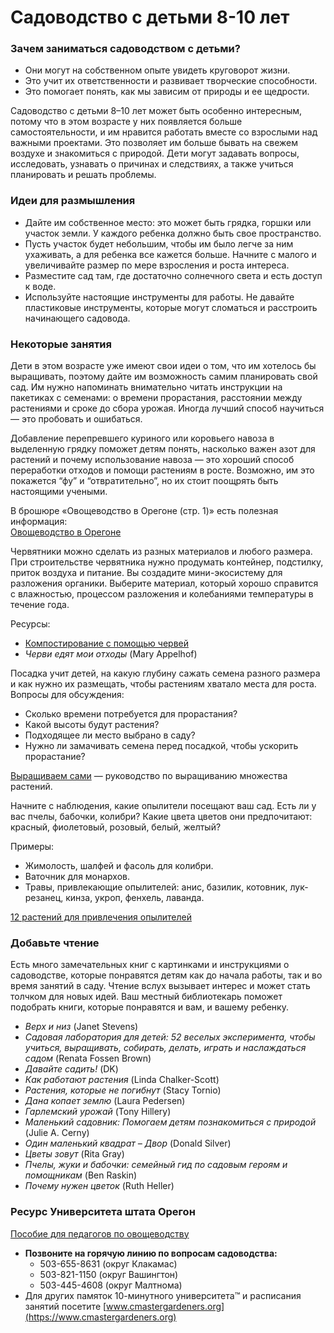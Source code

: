 # Садоводство с детьми 8-10 лет

### Зачем заниматься садоводством с детьми?

- Они могут на собственном опыте увидеть круговорот жизни.
- Это учит их ответственности и развивает творческие способности.
- Это помогает понять, как мы зависим от природы и ее щедрости.

Садоводство с детьми 8–10 лет может быть особенно интересным, потому что в этом возрасте у них появляется больше самостоятельности, и им нравится работать вместе со взрослыми над важными проектами. Это позволяет им больше бывать на свежем воздухе и знакомиться с природой. Дети могут задавать вопросы, исследовать, узнавать о причинах и следствиях, а также учиться планировать и решать проблемы.

### Идеи для размышления

- Дайте им собственное место: это может быть грядка, горшки или участок земли. У каждого ребенка должно быть свое пространство.
- Пусть участок будет небольшим, чтобы им было легче за ним ухаживать, а для ребенка все кажется больше. Начните с малого и увеличивайте размер по мере взросления и роста интереса.
- Разместите сад там, где достаточно солнечного света и есть доступ к воде.
- Используйте настоящие инструменты для работы. Не давайте пластиковые инструменты, которые могут сломаться и расстроить начинающего садовода.

### Некоторые занятия

Дети в этом возрасте уже имеют свои идеи о том, что им хотелось бы выращивать, поэтому дайте им возможность самим планировать свой сад. Им нужно напоминать внимательно читать инструкции на пакетиках с семенами: о времени прорастания, расстоянии между растениями и сроке до сбора урожая. Иногда лучший способ научиться — это пробовать и ошибаться.


Добавление перепревшего куриного или коровьего навоза в выделенную грядку поможет детям понять, насколько важен азот для растений и почему использование навоза — это хороший способ переработки отходов и помощи растениям в росте. Возможно, им это покажется “фу” и “отвратительно”, но их стоит поощрять быть настоящими учеными.

В брошюре «Овощеводство в Орегоне (стр. 1)» есть полезная информация:  
[Овощеводство в Орегоне](http://catalog.extension.oregonstate.edu/sites/catalog/files/project/pdf/ec871.pdf)


Червятники можно сделать из разных материалов и любого размера. При строительстве червятника нужно продумать контейнер, подстилку, приток воздуха и питание. Вы создадите мини-экосистему для разложения органики. Выберите материал, который хорошо справится с влажностью, процессом разложения и колебаниями температуры в течение года.

Ресурсы:

- [Компостирование с помощью червей](https://catalog.extension.oregonstate.edu/em9034)
- *Черви едят мои отходы* (Mary Appelhof)


Посадка учит детей, на какую глубину сажать семена разного размера и как нужно их размещать, чтобы растениям хватало места для роста. Вопросы для обсуждения:

- Сколько времени потребуется для прорастания?
- Какой высоты будут растения?
- Подходящее ли место выбрано в саду?
- Нужно ли замачивать семена перед посадкой, чтобы ускорить прорастание?

[Выращиваем сами](https://catalog.extension.oregonstate.edu/em9027) — руководство по выращиванию множества растений.


Начните с наблюдения, какие опылители посещают ваш сад. Есть ли у вас пчелы, бабочки, колибри? Какие цвета цветов они предпочитают: красный, фиолетовый, розовый, белый, желтый?

Примеры:

- Жимолость, шалфей и фасоль для колибри.
- Ваточник для монархов.
- Травы, привлекающие опылителей: анис, базилик, котовник, лук-резанец, кинза, укроп, фенхель, лаванда.

[12 растений для привлечения опылителей](https://extension.oregonstate.edu/news/12-plants-entice-pollinators-your-garden)

### Добавьте чтение

Есть много замечательных книг с картинками и инструкциями о садоводстве, которые понравятся детям как до начала работы, так и во время занятий в саду. Чтение вслух вызывает интерес и может стать толчком для новых идей. Ваш местный библиотекарь поможет подобрать книги, которые понравятся и вам, и вашему ребенку.


- *Верх и низ* (Janet Stevens)
- *Садовая лаборатория для детей: 52 веселых эксперимента, чтобы учиться, выращивать, собирать, делать, играть и наслаждаться садом* (Renata Fossen Brown)
- *Давайте садить!* (DK)
- *Как работают растения* (Linda Chalker-Scott)
- *Растения, которые не погибнут* (Stacy Tornio)
- *Дана копает землю* (Laura Pedersen)
- *Гарлемский урожай* (Tony Hillery)
- *Маленький садовник: Помогаем детям познакомиться с природой* (Julie A. Cerny)
- *Один маленький квадрат – Двор* (Donald Silver)
- *Цветы зовут* (Rita Gray)
- *Пчелы, жуки и бабочки: семейный гид по садовым героям и помощникам* (Ben Raskin)
- *Почему нужен цветок* (Ruth Heller)

### Ресурс Университета штата Орегон

[Пособие для педагогов по овощеводству](https://catalog.extension.oregonstate.edu/em9032)


- **Позвоните на горячую линию по вопросам садоводства:**
  - 503-655-8631 (округ Клакамас)
  - 503-821-1150 (округ Вашингтон)
  - 503-445-4608 (округ Малтнома)
- Для других памяток 10-минутного университета™ и расписания занятий посетите [www.cmastergardeners.org](https://www.cmastergardeners.org)
